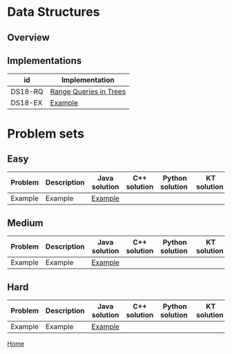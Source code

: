 # Data Structures

## Overview


## Implementations
 id| Implementation| 
--------|-------------------
DS18-RQ| [Range Queries in Trees](RangeQueries.md)
DS18-EX| [Example](https://github.com/mua-uniandes/mua-uniandes.github.io/blob/master/GraphsDoc/Representations/AdjacencyMatrix.md)

# Problem sets
## Easy
 Problem| Description| Java solution | C++ solution | Python solution | KT solution
--------|----------------|-----------------|--------------|--------------|--------------
Example| Example| [Example](https://github.com/mua-uniandes/mua-uniandes.github.io/blob/master/GraphsDoc/Algorithms/DepthFirstSearch.md)

## Medium
 Problem| Description| Java solution | C++ solution | Python solution | KT solution
--------|----------------|-----------------|--------------|--------------|--------------
Example| Example| [Example](https://github.com/mua-uniandes/mua-uniandes.github.io/blob/master/GraphsDoc/Algorithms/DepthFirstSearch.md)
## Hard
 Problem| Description| Java solution | C++ solution | Python solution | KT solution
--------|----------------|-----------------|--------------|--------------|--------------
Example| Example| [Example](https://github.com/mua-uniandes/mua-uniandes.github.io/blob/master/GraphsDoc/Algorithms/DepthFirstSearch.md)


[Home](https://github.com/mua-uniandes/mua-uniandes.github.io/blob/master/README.md)

